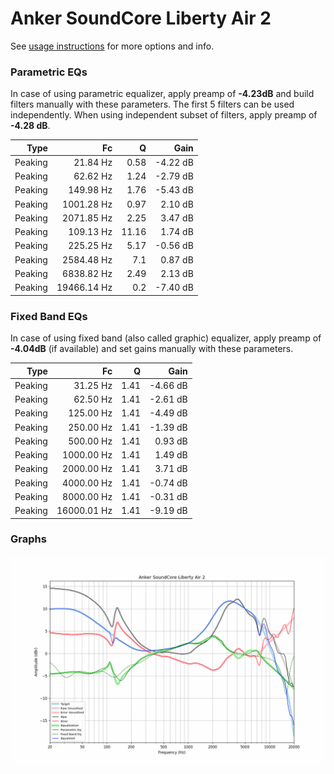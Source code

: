 # Anker SoundCore Liberty Air 2
See [usage instructions](https://github.com/jaakkopasanen/AutoEq#usage) for more options and info.

### Parametric EQs
In case of using parametric equalizer, apply preamp of **-4.23dB** and build filters manually
with these parameters. The first 5 filters can be used independently.
When using independent subset of filters, apply preamp of **-4.28 dB**.

| Type    | Fc          |     Q | Gain     |
|--------:|------------:|------:|---------:|
| Peaking | 21.84 Hz    |  0.58 | -4.22 dB |
| Peaking | 62.62 Hz    |  1.24 | -2.79 dB |
| Peaking | 149.98 Hz   |  1.76 | -5.43 dB |
| Peaking | 1001.28 Hz  |  0.97 | 2.10 dB  |
| Peaking | 2071.85 Hz  |  2.25 | 3.47 dB  |
| Peaking | 109.13 Hz   | 11.16 | 1.74 dB  |
| Peaking | 225.25 Hz   |  5.17 | -0.56 dB |
| Peaking | 2584.48 Hz  |  7.1  | 0.87 dB  |
| Peaking | 6838.82 Hz  |  2.49 | 2.13 dB  |
| Peaking | 19466.14 Hz |  0.2  | -7.40 dB |

### Fixed Band EQs
In case of using fixed band (also called graphic) equalizer, apply preamp of **-4.04dB**
(if available) and set gains manually with these parameters.

| Type    | Fc          |    Q | Gain     |
|--------:|------------:|-----:|---------:|
| Peaking | 31.25 Hz    | 1.41 | -4.66 dB |
| Peaking | 62.50 Hz    | 1.41 | -2.61 dB |
| Peaking | 125.00 Hz   | 1.41 | -4.49 dB |
| Peaking | 250.00 Hz   | 1.41 | -1.39 dB |
| Peaking | 500.00 Hz   | 1.41 | 0.93 dB  |
| Peaking | 1000.00 Hz  | 1.41 | 1.49 dB  |
| Peaking | 2000.00 Hz  | 1.41 | 3.71 dB  |
| Peaking | 4000.00 Hz  | 1.41 | -0.74 dB |
| Peaking | 8000.00 Hz  | 1.41 | -0.31 dB |
| Peaking | 16000.01 Hz | 1.41 | -9.19 dB |

### Graphs
![](./Anker%20SoundCore%20Liberty%20Air%202.png)